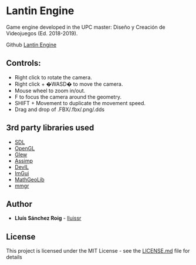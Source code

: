 # Lantin Engine

Game engine developed in the UPC master: Diseño y Creación de Videojuegos (Ed. 2018-2019).

Github [Lantin Engine](https://github.com/lluissr/Lantin-Engine/)

##  Controls:

* Right click to rotate the camera.
* Right click + �WASD� to move the camera.
* Mouse wheel to zoom in/out.
* F to focus the camera around the geometry.
* SHIFT + Movement to duplicate the movement speed.
* Drag and drop of .FBX/.fbx/.png/.dds

## 3rd party libraries used
* [SDL](https://www.libsdl.org/download-2.0.php)
* [OpenGL](https://www.opengl.org/)
* [Glew](https://github.com/nigels-com/glew)
* [Assimp](https://github.com/assimp/assimp)
* [DevIL](http://openil.sourceforge.net/)
* [ImGui](https://github.com/ocornut/imgui)
* [MathGeoLib](https://github.com/juj/MathGeoLib)
* [mmgr](http://www.flipcode.com/archives/Presenting_A_Memory_Manager.shtml)

## Author

* **Lluís Sánchez Roig** - [lluissr](https://github.com/lluissr)

## License

This project is licensed under the MIT License - see the [LICENSE.md](LICENSE) file for details
